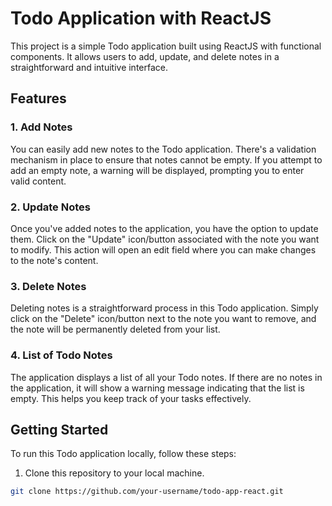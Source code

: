 # Todo Application with ReactJS

This project is a simple Todo application built using ReactJS with functional components. It allows users to add, update, and delete notes in a straightforward and intuitive interface.

## Features

### 1. Add Notes
You can easily add new notes to the Todo application. There's a validation mechanism in place to ensure that notes cannot be empty. If you attempt to add an empty note, a warning will be displayed, prompting you to enter valid content.

### 2. Update Notes
Once you've added notes to the application, you have the option to update them. Click on the "Update" icon/button associated with the note you want to modify. This action will open an edit field where you can make changes to the note's content.

### 3. Delete Notes
Deleting notes is a straightforward process in this Todo application. Simply click on the "Delete" icon/button next to the note you want to remove, and the note will be permanently deleted from your list.

### 4. List of Todo Notes
The application displays a list of all your Todo notes. If there are no notes in the application, it will show a warning message indicating that the list is empty. This helps you keep track of your tasks effectively.

## Getting Started

To run this Todo application locally, follow these steps:

1. Clone this repository to your local machine.

```bash
git clone https://github.com/your-username/todo-app-react.git

